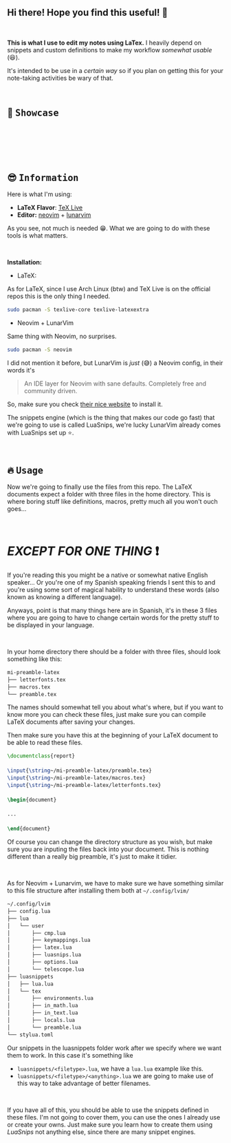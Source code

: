 ## Hi there! Hope you find this useful! :sparkling_heart:

<br>

<b>This is what I use to edit my notes using LaTex.</b> I heavily depend on snippets and custom definitions to make my workflow *_somewhat usable_* (:satisfied:).  

It's intended to be use in a *_certain way_* so if you plan on getting this for your note-taking activities be wary of that.

<br>

## :star2: <samp>Showcase</samp>

<p align="center">
<a href="#table-of-contents"<img width="150px" style="padding: 0 10px;" src="assets/toc.png"></a>
<a href="#custom-definitions"<img width="150px" style="padding: 0 10px;" src="assets/body.png"></a>
</p>

<p align="center">
<a href="#how-code-looks"<img width="150px" style="padding: 0 10px;" src="assets/code.png"></a>
<a href="how-snippet-looks"<img width="150px" style="padding: 0 10px;" src="assets/gif.gif"></a>
</p>

<br>

## :sunglasses: <samp>Information</samp>

Here is what I'm using:

- **LaTeX Flavor**: [TeX Live](http://tug.org/texlive/)   
- **Editor:** [neovim](https://github.com/neovim/neovim) + [lunarvim](https://github.com/LunarVim/LunarVim)

As you see, not much is needed :grin:. What we are going to do with these tools is what matters.

<br>

<b>Installation:</b>

- LaTeX:

As for LaTeX, since I use Arch Linux (btw) and TeX Live is on the official repos this is the only thing I needed.

```sh
sudo pacman -S texlive-core texlive-latexextra
```

- Neovim + LunarVim

Same thing with Neovim, no surprises.

```sh
sudo pacman -S neovim
```

I did not mention it before, but LunarVim is *_just_* (:sweat_smile:) a Neovim config, in their words it's 

>An IDE layer for Neovim with sane defaults. Completely free and community driven.

So, make sure you check [their nice website](https://www.lunarvim.org/es/) to install it. 

The snippets engine (which is the thing that makes our code go fast) that we're going to use is called LuaSnips, we're lucky LunarVim already comes with LuaSnips set up :star:.

<br>

## :fire: <samp>Usage</samp>

Now we're going to finally use the files from this repo. The LaTeX documents expect a folder with three files in the home directory. This is where boring stuff like definitions, macros, pretty much all you won't ouch goes... 

<br>

# *_EXCEPT FOR ONE THING_* :exclamation:

If you're reading this you might be a native or somewhat native English speaker... Or you're one of my Spanish speaking friends I sent this to and you're using some sort of magical hability to understand these words (also known as knowing a different language).

Anyways, point is that many things here are in Spanish, it's in these 3 files where you are going to have to change certain words for the pretty stuff to be displayed in your language.

<br>

In your home directory there should be a folder with three files, should look something like this:
```sh
mi-preamble-latex
├── letterfonts.tex
├── macros.tex
└── preamble.tex
```

The names should somewhat tell you about what's where, but if you want to know more you can check these files, just make sure you can compile LaTeX documents after saving your changes. 

Then make sure you have this at the beginning of your LaTeX document to be able to read these files.

```tex
\documentclass{report}

\input{\string~/mi-preamble-latex/preamble.tex}
\input{\string~/mi-preamble-latex/macros.tex}
\input{\string~/mi-preamble-latex/letterfonts.tex}

\begin{document}

...

\end{document}
```

Of course you can change the directory structure as you wish, but make sure you are inputing the files back into your document. This is nothing different than a really big preamble, it's just to make it tidier.

<br>

As for Neovim + Lunarvim, we have to make sure we have something similar to this file structure after installing them both at `~/.config/lvim/`

```sh
~/.config/lvim
├── config.lua
├── lua
│   └── user
│       ├── cmp.lua
│       ├── keymappings.lua
│       ├── latex.lua
│       ├── luasnips.lua
│       ├── options.lua
│       └── telescope.lua
├── luasnippets
│   ├── lua.lua
│   └── tex
│       ├── environments.lua
│       ├── in_math.lua
│       ├── in_text.lua
│       ├── locals.lua
│       └── preamble.lua
└── stylua.toml

```

Our snippets in the luasnippets folder work after we specify where we want them to work. In this case it's something like

- `luasnippets/<filetype>.lua`, we have a `lua.lua` example like this.
- `luasnippets/<filetype>/<anything>.lua` we are going to make use of this way to take advantage of better filenames.

<br>

If you have all of this, you should be able to use the snippets defined in these files. I'm not going to cover them, you can use the ones I already use or create your owns. Just make sure you learn how to create them using *LuaSnips* not anything else, since there are many snippet engines.


